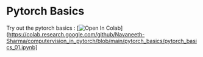 # Pytorch Basics

Try out the pytorch basics : [![Open In Colab](https://colab.research.google.com/assets/colab-badge.svg)](https://colab.research.google.com/github/Navaneeth-Sharma/computervision_in_pytorch/blob/main/pytorch_basics/pytorch_basics_01.ipynb]


